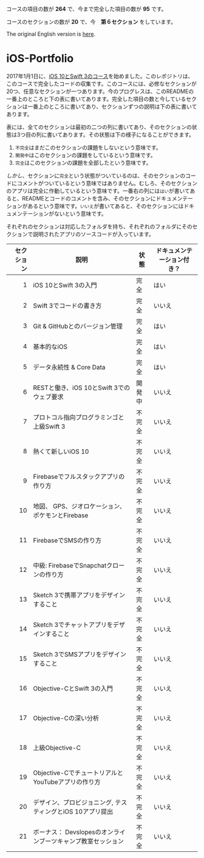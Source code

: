 コースの項目の数が **264** で、今まで完全した項目の数が **95** です。

コースのセクションの数が **20** で、今　**第６セクション** をしています。

The original English version is [here](https://github.com/ahuber1/iOS-Portfolio/blob/master/README.md).

# iOS-Portfolio

2017年1月1日に、[iOS 10とSwift 3のコース](https://www.udemy.com/devslopes-ios10/)を始めました。このレポジトリは、このコースで完全したコードの収集です。このコースには、必修なセクションが20つ、任意なセクションが一つあります。今のプログレスは、このREADMEの一番上のところと下の表に書いてあります。完全した項目の数と今しているセクションは一番上のところに書いてあり、セクションずつの説明は下の表に書いてあります。

表には、全てのセクションは最初の二つの列に書いてあり、そのセクションの状態は3つ目の列に書いてあります。その状態は下の様子になることができます。

1. `不完全`はまだこのセクションの課題をしないという意味です。
2. `開発中`はこのセクションの課題をしているという意味です。
3. `完全`はこのセクションの課題を全部したという意味です。

_しかし_、セクションに`完全`という状態がついているのは、そのセクションのコードにコメントがついているという意味ではありません。むしろ、そのセクションのアプリは完全に作動しているという意味です。一番右の列には`はい`が書いてあると、READMEとコードのコメントを含み、そのセクションにドキュメンテーションがあるという意味です。`いいえ`が書いてあると、そのセクションにはドキュメンテーションがないという意味です。

それぞれのセクションは対応したフォルダを持ち、それぞれのフォルダにそのセクションで説明されたアプリのソースコードが入っています。

| セクション | 説明                                                   | 状態    | ドキュメンテーション付き？|
| -------: | ------------------------------------------------------ | ------ | ---------------------|
| 1        | iOS 10とSwift 3の入門                                   | 完全   | はい           |
| 2        | Swift 3でコードの書き方                                  | 完全   | いいえ          |
| 3        | Git & GitHubとのバージョン管理                            | 完全   | はい           |
| 4        | 基本的なiOS                                             | 完全   | はい           |
| 5        | データ永続性 & Core Data                                 | 完全   | はい           |
| 6        | RESTと働き、iOS 10とSwift 3でのウェブ要求                  | 開発中 | いいえ          |
| 7        | プロトコル指向プログラミンゴと上級Swift 3                    | 不完全 | いいえ          |
| 8        | 熱くて新しいiOS 10                                       | 不完全 | いいえ          |
| 9        | Firebaseでフルスタックアプリの作り方                        | 不完全 | いいえ          |
| 10       | 地図、 GPS、ジオロケーション、ポケモンとFirebase             | 不完全 | いいえ          |
| 11       | FirebaseでSMSの作り方                                    | 不完全 | いいえ          |
| 12       | 中級: FirebaseでSnapchatクローンの作り方                   | 不完全 | いいえ          |
| 13       | Sketch 3で携帯アプリをデザインすること                      | 不完全 | いいえ          |
| 14       | Sketch 3でチャットアプリをデザインすること                   | 不完全 | いいえ          |
| 15       | Sketch 3でSMSアプリをデザインすること                       | 不完全 | いいえ          |
| 16       | Objective-CとSwift 3の入門                               | 不完全 | いいえ          |
| 17       | Objective-Cの深い分析                                    | 不完全 | いいえ          |
| 18       | 上級Objective-C                                         | 不完全 | いいえ          |
| 19       | Objective-CでチュートリアルとYouTubeアプリの作り方           | 不完全 | いいえ          |
| 20       | デザイン、プロビジョニング, テスティングとiOS 10アプリ提出      | 不完全 | いいえ          |
| 21       | ボーナス： Devslopesのオンラインブーツキャンプ教室セッション    | 不完全 | いいえ          |
